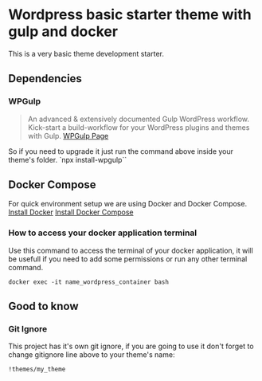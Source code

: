# Wordpress basic starter theme with gulp and docker
This is a very basic theme development starter.

## Dependencies

### WPGulp
>An advanced & extensively documented Gulp WordPress workflow. Kick-start a build-workflow for your WordPress plugins and themes with Gulp.
[WPGulp Page](https://github.com/ahmadawais/WPGulp)

So if you need to upgrade it just run the command above inside your theme's folder.
`npx install-wpgulp``

## Docker Compose
For quick environment setup we are using Docker and Docker Compose.
[Install Docker](https://www.docker.com/get-started)
[Install Docker Compose](https://docs.docker.com/compose/install/)

### How to access your docker application terminal
Use this command to access the terminal of your docker application, it will be usefull if you need to add some permissions or run any other terminal command.

`docker exec -it name_wordpress_container bash`

## Good to know

### Git Ignore
This project has it's own git ignore, if you are going to use it don't forget to change gitignore line above to your theme's name:

`!themes/my_theme`
